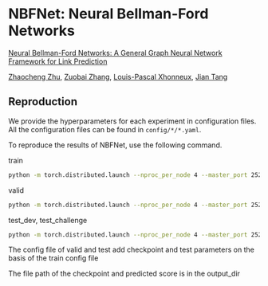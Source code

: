 # NBFNet: Neural Bellman-Ford Networks #

[Neural Bellman-Ford Networks: A General Graph Neural Network Framework for Link Prediction][paper]

[Zhaocheng Zhu](https://kiddozhu.github.io),
[Zuobai Zhang](https://oxer11.github.io),
[Louis-Pascal Xhonneux](https://github.com/lpxhonneux),
[Jian Tang](https://jian-tang.com)

[paper]: https://arxiv.org/pdf/2106.06935.pdf

## Reproduction ##

We provide the hyperparameters for each experiment in configuration files.
All the configuration files can be found in `config/*/*.yaml`.

To reproduce the results of NBFNet, use the following command.

train
```bash
python -m torch.distributed.launch --nproc_per_node 4 --master_port 25211 kddcup_main.py -c config/knowledge_graph/bellmanford_kddcup_best.yaml
```

valid

```bash
python -m torch.distributed.launch --nproc_per_node 4 --master_port 25211 kddcup_main.py -c config/knowledge_graph/bellmanford_kddcup_valid.yaml
```

test_dev, test_challenge

```bash
python -m torch.distributed.launch --nproc_per_node 4 --master_port 25211 kddcup_main.py -c config/knowledge_graph/bellmanford_kddcup_test.yaml
```
The config file of valid and test add checkpoint and test parameters on the basis of the train config file

The file path of the checkpoint and predicted score is in the output_dir